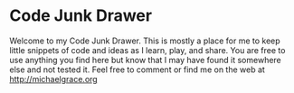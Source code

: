 Code Junk Drawer
========================

Welcome to my Code Junk Drawer. This is mostly a place for me to keep little 
snippets of code and ideas as I learn, play, and share. You are free to use 
anything you find here but know that I may have found it somewhere else and not 
tested it. Feel free to comment or find me on the web at http://michaelgrace.org